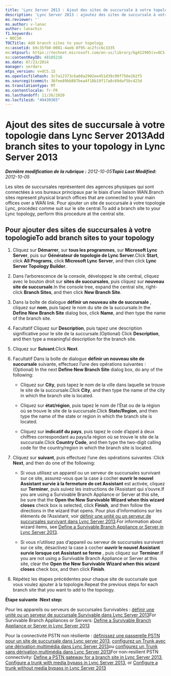 ```yaml
---
title: 'Lync Server 2013 : Ajout des sites de succursale à votre topologie'
description: 'Lync Server 2013 : ajoutez des sites de succursale à votre topologie.'
ms.reviewer: ''
ms.author: v-lanac
author: lanachin
f1.keywords:
- NOCSH
TOCTitle: Add branch sites to your topology
ms:assetid: b9c35fb0-0081-4aeb-8f95-ac2fcc6c3335
ms:mtpsurl: https://technet.microsoft.com/en-us/library/Gg412905(v=OCS.15)
ms:contentKeyID: 48185216
ms.date: 07/23/2014
manager: serdars
mtps_version: v=OCS.15
ms.openlocfilehash: 3c7a12373c6a60a2902ee451d39c99f756e2b2f5
ms.sourcegitcommit: 36fee89bb887bea4f18b19f17a8c69daf5bc423d
ms.translationtype: MT
ms.contentlocale: fr-FR
ms.lasthandoff: 11/26/2020
ms.locfileid: "49439365"
---
```

# <a name="add-branch-sites-to-your-topology-in-lync-server-2013"></a><span data-ttu-id="50704-103">Ajout des sites de succursale à votre topologie dans Lync Server 2013</span><span class="sxs-lookup"><span data-stu-id="50704-103">Add branch sites to your topology in Lync Server 2013</span></span>

<div data-xmlns="http://www.w3.org/1999/xhtml">

<div class="topic" data-xmlns="http://www.w3.org/1999/xhtml" data-msxsl="urn:schemas-microsoft-com:xslt" data-cs="https://msdn.microsoft.com/">

<div data-asp="https://msdn2.microsoft.com/asp">



</div>

<div id="mainSection">

<div id="mainBody"><span data-ttu-id="50704-104">

<span> </span></span><span class="sxs-lookup"><span data-stu-id="50704-104">

<span> </span></span></span>

<span data-ttu-id="50704-105">_**Dernière modification de la rubrique :** 2012-10-05_</span><span class="sxs-lookup"><span data-stu-id="50704-105">_**Topic Last Modified:** 2012-10-05_</span></span>

<span data-ttu-id="50704-106">Les sites de succursales représentent des agences physiques qui sont connectées à vos bureaux principaux par le biais d’une liaison WAN.</span><span class="sxs-lookup"><span data-stu-id="50704-106">Branch sites represent physical branch offices that are connected to your main offices over a WAN link.</span></span> <span data-ttu-id="50704-107">Pour ajouter un site de succursale à votre topologie Lync, procédez comme suit sur le site central.</span><span class="sxs-lookup"><span data-stu-id="50704-107">To add a branch site to your Lync topology, perform this procedure at the central site.</span></span>

<div>

## <a name="to-add-branch-sites-to-your-topology"></a><span data-ttu-id="50704-108">Pour ajouter des sites de succursales à votre topologie</span><span class="sxs-lookup"><span data-stu-id="50704-108">To add branch sites to your topology</span></span>

1.  <span data-ttu-id="50704-109">Cliquez sur **Démarrer**, sur **tous les programmes**, sur **Microsoft Lync Server**, puis sur **Générateur de topologie de Lync Server**.</span><span class="sxs-lookup"><span data-stu-id="50704-109">Click **Start**, click **All Programs**, click **Microsoft Lync Server**, and then click **Lync Server Topology Builder**.</span></span>

2.  <span data-ttu-id="50704-110">Dans l’arborescence de la console, développez le site central, cliquez avec le bouton droit sur **sites de succursales**, puis cliquez sur **nouveau site de succursale**.</span><span class="sxs-lookup"><span data-stu-id="50704-110">In the console tree, expand the central site, right-click **Branch Sites**, and then click **New Branch Site**.</span></span>

3.  <span data-ttu-id="50704-111">Dans la boîte de dialogue **définir un nouveau site de succursale** , cliquez sur **nom**, puis tapez le nom du site de la succursale.</span><span class="sxs-lookup"><span data-stu-id="50704-111">In the **Define New Branch Site** dialog box, click **Name**, and then type the name of the branch site.</span></span>

4.  <span data-ttu-id="50704-112">Facultatif Cliquez sur **Description**, puis tapez une description significative pour le site de la succursale.</span><span class="sxs-lookup"><span data-stu-id="50704-112">(Optional) Click **Description**, and then type a meaningful description for the branch site.</span></span>

5.  <span data-ttu-id="50704-113">Cliquez sur **Suivant**.</span><span class="sxs-lookup"><span data-stu-id="50704-113">Click **Next**.</span></span>

6.  <span data-ttu-id="50704-114">Facultatif Dans la boîte de dialogue **définir un nouveau site de succursale** suivante, effectuez l’une des opérations suivantes :</span><span class="sxs-lookup"><span data-stu-id="50704-114">(Optional) In the next **Define New Branch Site** dialog box, do any of the following:</span></span>
    
      - <span data-ttu-id="50704-115">Cliquez sur **City**, puis tapez le nom de la ville dans laquelle se trouve le site de la succursale.</span><span class="sxs-lookup"><span data-stu-id="50704-115">Click **City**, and then type the name of the city in which the branch site is located.</span></span>
    
      - <span data-ttu-id="50704-116">Cliquez sur **état/région**, puis tapez le nom de l’État ou de la région où se trouve le site de la succursale.</span><span class="sxs-lookup"><span data-stu-id="50704-116">Click **State/Region**, and then type the name of the state or region in which the branch site is located.</span></span>
    
      - <span data-ttu-id="50704-117">Cliquez sur **indicatif du pays**, puis tapez le code d’appel à deux chiffres correspondant au pays/la région où se trouve le site de la succursale.</span><span class="sxs-lookup"><span data-stu-id="50704-117">Click **Country Code**, and then type the two-digit calling code for the country/region in which the branch site is located.</span></span>

7.  <span data-ttu-id="50704-118">Cliquez sur **suivant**, puis effectuez l’une des opérations suivantes :</span><span class="sxs-lookup"><span data-stu-id="50704-118">Click **Next**, and then do one of the following:</span></span>
    
      - <span data-ttu-id="50704-119">Si vous utilisez un appareil ou un serveur de succursales survivant sur ce site, assurez-vous que la case à cocher **ouvrir le nouvel Assistant survie à la fermeture de cet Assistant** est activée, cliquez sur **Terminer**, puis suivez les instructions de l’Assistant qui s’ouvre.</span><span class="sxs-lookup"><span data-stu-id="50704-119">If you are using a Survivable Branch Appliance or Server at this site, be sure that the **Open the New Survivable Wizard when this wizard closes** check box is selected, click **Finish**, and then follow the directions in the wizard that opens.</span></span> <span data-ttu-id="50704-120">Pour plus d’informations sur les éléments de l’Assistant, voir [définir une unité ou un serveur de succursales survivant dans Lync Server 2013](lync-server-2013-define-a-survivable-branch-appliance-or-server.md).</span><span class="sxs-lookup"><span data-stu-id="50704-120">For information about wizard items, see [Define a Survivable Branch Appliance or Server in Lync Server 2013](lync-server-2013-define-a-survivable-branch-appliance-or-server.md).</span></span>
    
      - <span data-ttu-id="50704-121">Si vous n’utilisez pas d’appareil ou serveur de succursales survivant sur ce site, désactivez la case à cocher **ouvrir le nouvel Assistant survie lorsque cet Assistant se ferme** , puis cliquez sur **Terminer**.</span><span class="sxs-lookup"><span data-stu-id="50704-121">If you are not using a Survivable Branch Appliance or Server at this site, clear the **Open the New Survivable Wizard when this wizard closes** check box, and then click **Finish**.</span></span>

8.  <span data-ttu-id="50704-122">Répétez les étapes précédentes pour chaque site de succursale que vous voulez ajouter à la topologie.</span><span class="sxs-lookup"><span data-stu-id="50704-122">Repeat the previous steps for each branch site that you want to add to the topology.</span></span>

<span data-ttu-id="50704-123">**Étape suivante :**</span><span class="sxs-lookup"><span data-stu-id="50704-123">**Next step:**</span></span>

<span data-ttu-id="50704-124">Pour les appareils ou serveurs de succursales Survivables : [définir une unité ou un serveur de succursale Survivable dans Lync Server 2013](lync-server-2013-define-a-survivable-branch-appliance-or-server.md)</span><span class="sxs-lookup"><span data-stu-id="50704-124">For Survivable Branch Appliances or Servers: [Define a Survivable Branch Appliance or Server in Lync Server 2013](lync-server-2013-define-a-survivable-branch-appliance-or-server.md)</span></span>

<span data-ttu-id="50704-125">Pour la connectivité PSTN non résiliente : [définissez une passerelle PSTN pour un site de succursale dans Lync server 2013](lync-server-2013-define-a-pstn-gateway-for-a-branch-site.md), [configurez un Trunk avec une dérivation multimédia dans Lync Server 2013](lync-server-2013-configure-a-trunk-with-media-bypass.md)ou [configurez un Trunk sans dérivation multimédia dans Lync Server 2013](lync-server-2013-configure-a-trunk-without-media-bypass.md)</span><span class="sxs-lookup"><span data-stu-id="50704-125">For non-resilient PSTN connectivity: [Define a PSTN gateway for a branch site in Lync Server 2013](lync-server-2013-define-a-pstn-gateway-for-a-branch-site.md), [Configure a trunk with media bypass in Lync Server 2013](lync-server-2013-configure-a-trunk-with-media-bypass.md), or [Configure a trunk without media bypass in Lync Server 2013](lync-server-2013-configure-a-trunk-without-media-bypass.md)</span></span>

<span data-ttu-id="50704-126"></div>

</div>

<span> </span>

</div>

</div>

</span><span class="sxs-lookup"><span data-stu-id="50704-126"></div>

</div>

<span> </span>

</div>

</div>

</span></span></div>

